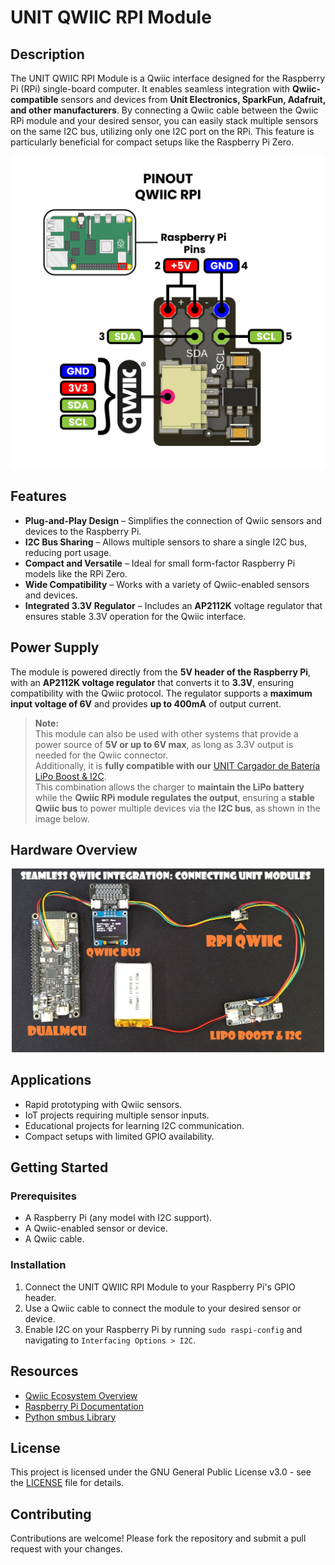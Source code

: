 # UNIT QWIIC RPI Module

## Description

The UNIT QWIIC RPI Module is a Qwiic interface designed for the Raspberry Pi (RPi) single-board computer. It enables seamless integration with **Qwiic-compatible** sensors and devices from **Unit Electronics, SparkFun, Adafruit, and other manufacturers**. By connecting a Qwiic cable between the Qwiic RPi module and your desired sensor, you can easily stack multiple sensors on the same I2C bus, utilizing only one I2C port on the RPi. This feature is particularly beneficial for compact setups like the Raspberry Pi Zero.

<p align="center">
    <img src="./hardware/resources/UE0052-Pinout-QWIIC-RPI.jpg" alt="Qwiic RPi" width="500"/>
</p>

## Features

- **Plug-and-Play Design** – Simplifies the connection of Qwiic sensors and devices to the Raspberry Pi.  
- **I2C Bus Sharing** – Allows multiple sensors to share a single I2C bus, reducing port usage.  
- **Compact and Versatile** – Ideal for small form-factor Raspberry Pi models like the RPi Zero.  
- **Wide Compatibility** – Works with a variety of Qwiic-enabled sensors and devices.  
- **Integrated 3.3V Regulator** – Includes an **AP2112K** voltage regulator that ensures stable 3.3V operation for the Qwiic interface.  

## Power Supply  

The module is powered directly from the **5V header of the Raspberry Pi**, with an **AP2112K voltage regulator** that converts it to **3.3V**, ensuring compatibility with the Qwiic protocol. The regulator supports a **maximum input voltage of 6V** and provides **up to 400mA** of output current.

> **Note:**  
> This module can also be used with other systems that provide a power source of **5V or up to 6V max**, as long as 3.3V output is needed for the Qwiic connector.  
> Additionally, it is **fully compatible with our** [UNIT Cargador de Batería LiPo Boost & I2C](https://uelectronics.com/producto/unit-cargador-de-bateria-lipo-boost-i2c/).  
> This combination allows the charger to **maintain the LiPo battery** while the **Qwiic RPi module regulates the output**, ensuring a **stable Qwiic bus** to power multiple devices via the **I2C bus**, as shown in the image below.  

## Hardware Overview  

<p align="center">
    <img src="./hardware/resources/Integration.jpg" alt="Seamless Qwiic Integration: Qwiic RPi module connected with LiPo Boost I2C Charger, LCD via Qwiic bus adapter, and DualMCU board." width="500"/>
</p>


## Applications

- Rapid prototyping with Qwiic sensors.
- IoT projects requiring multiple sensor inputs.
- Educational projects for learning I2C communication.
- Compact setups with limited GPIO availability.

## Getting Started

### Prerequisites

- A Raspberry Pi (any model with I2C support).
- A Qwiic-enabled sensor or device.
- A Qwiic cable.

### Installation

1. Connect the UNIT QWIIC RPI Module to your Raspberry Pi's GPIO header.
2. Use a Qwiic cable to connect the module to your desired sensor or device.
3. Enable I2C on your Raspberry Pi by running `sudo raspi-config` and navigating to `Interfacing Options > I2C`.
<!-- 
### Example Code

Below is a Python example using the `smbus` library to read data from a Qwiic sensor:

```python
import smbus
import time

# Initialize I2C bus
bus = smbus.SMBus(1)
sensor_address = 0x48  # Replace with your sensor's I2C address

try:
    while True:
        data = bus.read_byte(sensor_address)
        print(f"Sensor Data: {data}")
        time.sleep(1)
except KeyboardInterrupt:
    print("Exiting...")
``` -->

## Resources

- [Qwiic Ecosystem Overview](https://www.sparkfun.com/qwiic)
- [Raspberry Pi Documentation](https://www.raspberrypi.org/documentation/)
- [Python smbus Library](https://pypi.org/project/smbus/)

## License

This project is licensed under the GNU General Public License v3.0 - see the [LICENSE](LICENSE) file for details.

## Contributing

Contributions are welcome! Please fork the repository and submit a pull request with your changes.


